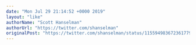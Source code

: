 ```yaml
---
date: "Mon Jul 29 21:14:52 +0000 2019"
layout: "like"
authorName: "Scott Hanselman"
authorUrl: "https://twitter.com/shanselman"
originalPost: "https://twitter.com/shanselman/status/1155949836723617794"
---
```

